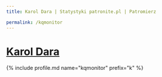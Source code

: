 ```yaml
---
title: Karol Dara | Statystyki patronite.pl | Patromierz

permalink: /kqmonitor
---
```


# [Karol Dara](https://patronite.pl/kqmonitor)

{% include profile.md name="kqmonitor" prefix="k" %}
